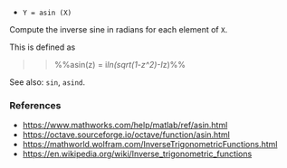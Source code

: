 * `Y = asin (X)`

Compute the inverse sine in radians for each element of `X`.

This is defined as

>> %%asin(z) = i*ln(sqrt(1-z^2)-I*z)%%

See also: `sin`, `asind`.

### References

* https://www.mathworks.com/help/matlab/ref/asin.html
* https://octave.sourceforge.io/octave/function/asin.html
* https://mathworld.wolfram.com/InverseTrigonometricFunctions.html
* https://en.wikipedia.org/wiki/Inverse_trigonometric_functions
